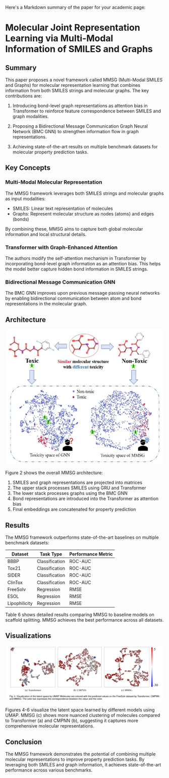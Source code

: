 Here's a Markdown summary of the paper for your academic page:

# Molecular Joint Representation Learning via Multi-Modal Information of SMILES and Graphs

## Summary

This paper proposes a novel framework called MMSG (Multi-Modal SMILES and Graphs) for molecular representation learning that combines information from both SMILES strings and molecular graphs. The key contributions are:

1. Introducing bond-level graph representations as attention bias in Transformer to reinforce feature correspondence between SMILES and graph modalities.

2. Proposing a Bidirectional Message Communication Graph Neural Network (BMC GNN) to strengthen information flow in graph representations.

3. Achieving state-of-the-art results on multiple benchmark datasets for molecular property prediction tasks.

## Key Concepts

### Multi-Modal Molecular Representation

The MMSG framework leverages both SMILES strings and molecular graphs as input modalities:

- SMILES: Linear text representation of molecules
- Graphs: Represent molecular structure as nodes (atoms) and edges (bonds)

By combining these, MMSG aims to capture both global molecular information and local structural details.

### Transformer with Graph-Enhanced Attention

The authors modify the self-attention mechanism in Transformer by incorporating bond-level graph information as an attention bias. This helps the model better capture hidden bond information in SMILES strings.

### Bidirectional Message Communication GNN 

The BMC GNN improves upon previous message passing neural networks by enabling bidirectional communication between atom and bond representations in the molecular graph.

## Architecture

![MMSG Architecture](images\figure1.png)

Figure 2 shows the overall MMSG architecture:

1. SMILES and graph representations are projected into matrices
2. The upper stack processes SMILES using GRU and Transformer 
3. The lower stack processes graphs using the BMC GNN
4. Bond representations are introduced into the Transformer as attention bias
5. Final embeddings are concatenated for property prediction

## Results

The MMSG framework outperforms state-of-the-art baselines on multiple benchmark datasets:

| Dataset | Task Type | Performance Metric |
|---------|-----------|---------------------|
| BBBP    | Classification | ROC-AUC |
| Tox21   | Classification | ROC-AUC |
| SIDER   | Classification | ROC-AUC |
| ClinTox | Classification | ROC-AUC |
| FreeSolv | Regression | RMSE |
| ESOL    | Regression | RMSE |
| Lipophilicity | Regression | RMSE |

Table 6 shows detailed results comparing MMSG to baseline models on scaffold splitting. MMSG achieves the best performance across all datasets.

## Visualizations

![Latent Space Visualization](images\figure4.png)

Figures 4-6 visualize the latent space learned by different models using UMAP. MMSG (c) shows more nuanced clustering of molecules compared to Transformer (a) and CMPNN (b), suggesting it captures more comprehensive molecular representations.

## Conclusion

The MMSG framework demonstrates the potential of combining multiple molecular representations to improve property prediction tasks. By leveraging both SMILES and graph information, it achieves state-of-the-art performance across various benchmarks.